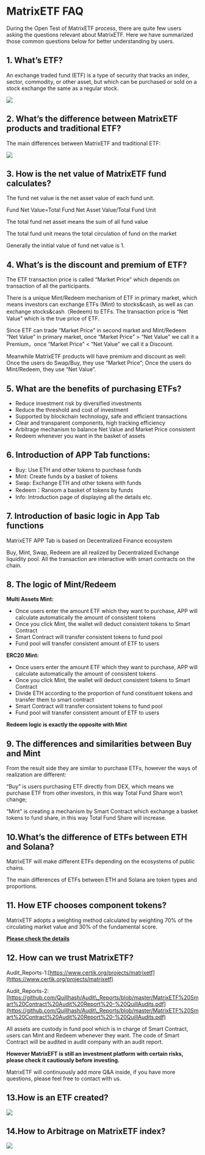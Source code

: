 # MatrixETF FAQ

During the Open Test of MatrixETF process, there are quite few users asking the questions relevant about MatrixETF. Here we have summarized those common questions below for better understanding by users.

## 1. What’s ETF? <a href="d615" id="d615"></a>

An exchange traded fund (ETF) is a type of security that tracks an index, sector, commodity, or other asset, but which can be purchased or sold on a stock exchange the same as a regular stock.

![](<../.gitbook/assets/image (2) (1) (1).png>)

## 2. **What’s the difference between MatrixETF products and traditional ETF?** <a href="02fc" id="02fc"></a>

The main differences between MatrixETF and traditional ETF:

![](<../.gitbook/assets/image (1).png>)

## 3. How is the net value of MatrixETF fund calculates? <a href="fcbd" id="fcbd"></a>

The fund net value is the net asset value of each fund unit.

Fund Net Value=Total Fund Net Asset Value/Total Fund Unit

The total fund net asset means the sum of all fund value

The total fund unit means the total circulation of fund on the market

Generally the initial value of fund net value is 1.

## 4. What’s is the discount and premium of ETF? <a href="f5d7" id="f5d7"></a>

The ETF transaction price is called “Market Price” which depends on transaction of all the participants.

There is a unique Mint/Redeem mechanism of ETF in primary market, which means investors can exchange ETFs (Mint) to stocks\&cash, as well as can exchange stocks\&cash（Redeem) to ETFs. The transaction price is “Net Value” which is the true price of ETF.

Since ETF can trade “Market Price” in second market and Mint/Redeem “Net Value” in primary market, once “Market Price” > “Net Value” we call it a Premium，once “Market Price” < “Net Value” we call it a Discount.

Meanwhile MatrixETF products will have premium and discount as well: Once the users do Swap/Buy, they use “Market Price”; Once the users do Mint/Redeem, they use “Net Value”.

## 5. What are the benefits of purchasing ETFs? <a href="dacb" id="dacb"></a>

* Reduce investment risk by diversified investments
* Reduce the threshold and cost of investment
* Supported by blockchain technology, safe and efficient transactions
* Clear and transparent components, high tracking efficiency
* Arbitrage mechanism to balance Net Value and Market Price consistent
* Redeem whenever you want in the basket of assets

## 6. Introduction of APP Tab functions: <a href="877b" id="877b"></a>

* Buy: Use ETH and other tokens to purchase funds
* Mint: Create funds by a basket of tokens
* Swap: Exchange ETH and other tokens with funds
* Redeem：Ransom a basket of tokens by funds
* Info: Introduction page of displaying all the details etc.

## 7. Introduction of basic logic in App Tab functions <a href="1372" id="1372"></a>

MatrixETF APP Tab is based on Decentralized Finance ecosystem

Buy, Mint, Swap, Redeem are all realized by Decentralized Exchange liquidity pool. All the transaction are interactive with smart contracts on the chain.

## 8. The logic of Mint/Redeem <a href="88dc" id="88dc"></a>

**Multi Assets Mint:**

* Once users enter the amount ETF which they want to purchase, APP will calculate automatically the amount of consistent tokens
* Once you click Mint, the wallet will deduct consistent tokens to Smart Contract
* Smart Contract will transfer consistent tokens to fund pool
* Fund pool will transfer consistent amount of ETF to users

**ERC20 Mint:**

* Once users enter the amount ETF which they want to purchase, APP will calculate automatically the amount of consistent tokens
* Once you click Mint, the wallet will deduct consistent tokens to Smart Contract
* Divide ETH according to the proportion of fund constituent tokens and transfer them to smart contract
* Smart Contract will transfer consistent tokens to fund pool
* Fund pool will transfer consistent amount of ETF to users

**Redeem logic is exactly the opposite with Mint**

## 9. The differences and similarities between Buy and Mint <a href="78be" id="78be"></a>

From the result side they are similar to purchase ETFs, however the ways of realization are different:

“Buy” is users purchasing ETF directly from DEX, which means we purchase ETF from other investors, in this way Total Fund Share won’t change;

“Mint” is creating a mechanism by Smart Contract which exchange a basket tokens to fund share, in this way Total Fund Share will increase.

## 10.What’s the difference of ETFs between ETH and Solana? <a href="d785" id="d785"></a>

MatrixETF will make different ETFs depending on the ecosystems of public chains.

The main differences of ETFs between ETH and Solana are token types and proportions.

## 11. How ETF chooses component tokens? <a href="e888" id="e888"></a>

MatrixETF adopts a weighting method calculated by weighting 70% of the circulating market value and 30% of the fundamental score.

[**Please check the details**](https://docs.matrixetf.finance/products/matrix-defi-index-set-mdi)

## 12. How can we trust MatrixETF? <a href="4fc2" id="4fc2"></a>

Audit\_Reports-1:[https://www.certik.org/projects/matrixetf](https://www.certik.org/projects/matrixetf)

Audit\_Reports-2:[https://github.com/Quillhash/Audit\_Reports/blob/master/MatrixETF%20Smart%20Contract%20Audit%20Report%20-%20QuillAudits.pdf](https://github.com/Quillhash/Audit\_Reports/blob/master/MatrixETF%20Smart%20Contract%20Audit%20Report%20-%20QuillAudits.pdf)

All assets are custody in fund pool which is in charge of Smart Contract, users can Mint and Redeem whenever they want. The code of Smart Contract will be audited in audit company with an audit report.

**However MatrixEFT is still an investment platform with certain risks, please check it cautiously before investing.**

MatrixETF will continuously add more Q\&A inside, if you have more questions, please feel free to contact with us.

## 13.How is an ETF created?

![](<../.gitbook/assets/image (3) (1).png>)

## 14.How  to Arbitrage on MatrixETF index?

![](<../.gitbook/assets/image (3).png>)
